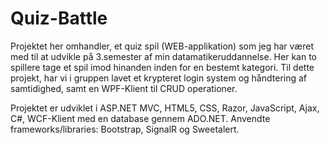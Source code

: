 # Quiz-Battle

Projektet her omhandler, et quiz spil (WEB-applikation) som jeg har været med til at udvikle på 3.semester af min datamatikeruddannelse.
Her kan to spillere tage et spil imod hinanden inden for en bestemt kategori. Til dette projekt, har vi i gruppen lavet et krypteret login system og håndtering af samtidighed, samt en WPF-Klient til CRUD operationer.

Projektet er udviklet i ASP.NET MVC, HTML5, CSS, Razor, JavaScript, Ajax, C#, WCF-Klient med en database gennem ADO.NET. 
Anvendte frameworks/libraries: Bootstrap, SignalR og Sweetalert.
